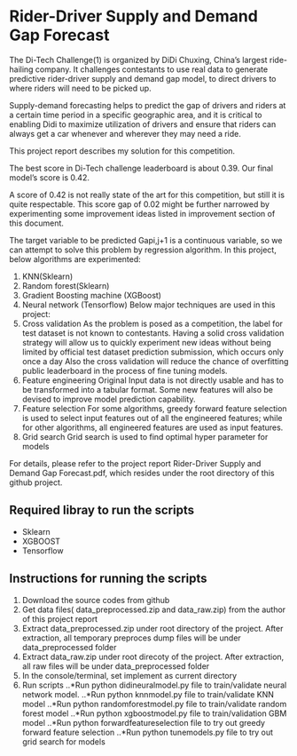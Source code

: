 # Rider-Driver Supply and Demand Gap Forecast
The Di-Tech Challenge(1) is organized by DiDi Chuxing, China’s largest ride-hailing company. It challenges contestants to use real data to generate predictive rider-driver supply and demand gap model, to direct drivers to where riders will need to be picked up.

Supply-demand forecasting helps to predict the gap of drivers and riders at a certain time period in a specific geographic area, and it is critical to enabling Didi to maximize utilization of drivers and ensure that riders can always get a car whenever and wherever they may need a ride.

This project report describes my solution for this competition.

The best score in Di-Tech challenge leaderboard is about 0.39. Our final model’s score is 0.42. 

A score of 0.42 is not really state of the art for this competition, but still it is quite respectable. This score gap of 0.02 might be further narrowed by experimenting some improvement ideas listed in improvement section of this document.

The target variable to be predicted Gapi,j+1 is a continuous variable, so we can attempt to solve this problem by regression algorithm. In this project, below algorithms are experimented:
1.	KNN(Sklearn)
2.	Random forest(Sklearn)
3.	Gradient Boosting machine (XGBoost)
4.	Neural network (Tensorflow)
Below major techniques are used in this project:
1.	Cross validation
As the problem is posed as a competition, the label for test dataset is not known to contestants.  Having a solid cross validation strategy will allow us to quickly experiment new ideas without being limited by official test dataset prediction submission, which occurs only once a day
Also the cross validation will reduce the chance of overfitting public leaderboard in the process of fine tuning models.
2.	Feature engineering
Original Input data is not directly usable and has to be transformed into a tabular format. Some new features will also be devised to improve model prediction capability.
3.	Feature selection
For some algorithms, greedy forward feature selection is used to select input features out of all the engineered features; while for other algorithms, all engineered features are used as input features.
4.	Grid search
Grid search is used to find optimal hyper parameter for models

For details, please refer to the project report Rider-Driver Supply and Demand Gap Forecast.pdf, which resides under the root directory of this github project.



Required libray to run the scripts
--------------
* Sklearn
* XGBOOST
* Tensorflow

Instructions for running the scripts
--------------
1.  Download the source codes from github
2.	Get data files( data_preprocessed.zip and data_raw.zip) from the author of this project report
3.  Extract data_preprocessed.zip under root directory of the project. After extraction, all temporary preproces dump files will be under data_preprocessed folder
4.  Extract data_raw.zip under root direcoty of the project. After extraction, all raw files will be under data_preprocessed folder
5.	In the console/terminal, set implement as current directory
5. 	Run scripts
	..*Run python didineuralmodel.py file to train/validate neural network model.
	..*Run python knnmodel.py file to train/validate KNN model
	..*Run python randomforestmodel.py file to train/validate random forest model
	..*Run python xgboostmodel.py file to train/validation GBM model
	..*Run python forwardfeatureselection file to try out greedy forward feature selection
	..*Run python tunemodels.py file to try out grid search for models


